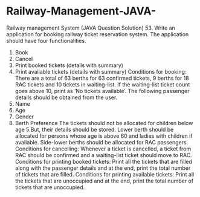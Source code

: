 # Railway-Management-JAVA-
Railway management System (JAVA Question Solution)
53.	Write an application for booking railway ticket reservation system. The application should have four functionalities.
1.	Book
2.	Cancel
3.	Print booked tickets (details with summary)
4.	Print available tickets (details with summary)
Conditions for booking:
There are a total of 63 berths for 63 confirmed tickets, 9 berths for 18 RAC tickets and 10 tickets in waiting-list. If the waiting-list ticket count goes above 10, print as ‘No tickets available’. The following passenger details should be obtained from the user.
1.	Name
2.	Age
3.	Gender
4.	Berth Preference
The tickets should not be allocated for children below age 5.But, their details should be stored. Lower berth should be allocated for persons whose age is above 60 and ladies with children if available. Side-lower berths should be allocated for RAC passengers.
Conditions for cancelling:
Whenever a ticket is cancelled, a ticket from RAC should be confirmed and a waiting-list ticket should move to RAC.
Conditions for printing booked tickets:
Print all the tickets that are filled along with the passenger details and at the end, print the total number of tickets that are filled.
Conditions for printing available tickets:
Print all the tickets that are unoccupied and at the end, print the total number of tickets that are unoccupied.
